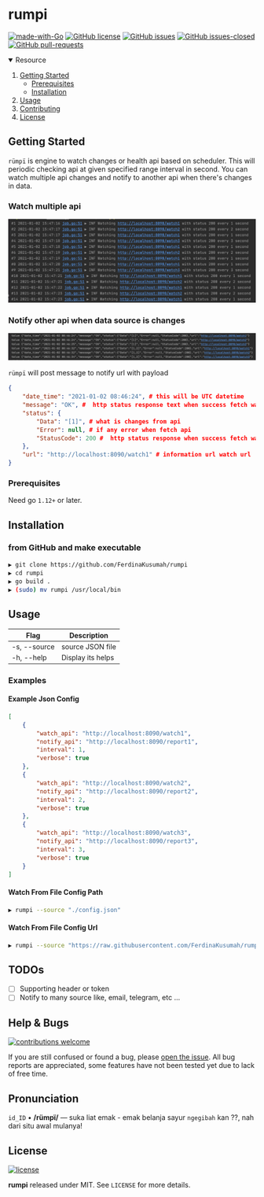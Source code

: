 # rumpi
[![made-with-Go](https://img.shields.io/badge/Made%20with-Go-1f425f.svg)](http://golang.org)
[![GitHub license](https://img.shields.io/github/license/FerdinaKusumah/rumpi.svg)](https://github.com/FerdinaKusumah/rumpi/blob/master/LICENSE)
[![GitHub issues](https://img.shields.io/github/issues/FerdinaKusumah/rumpi.svg)](https://GitHub.com/FerdinaKusumah/rumpi/issues/)
[![GitHub issues-closed](https://img.shields.io/github/issues-closed/FerdinaKusumah/rumpi.svg)](https://GitHub.com/FerdinaKusumah/rumpi/issues?q=is%3Aissue+is%3Aclosed)
[![GitHub pull-requests](https://img.shields.io/github/issues-pr/Naereen/StrapDown.js.svg)](https://GitHub.com/Naereen/StrapDown.js/pull/)

<!-- TABLE OF CONTENTS -->
<details open="open">
  <summary>Resource</summary>
  <ol>
    <li>
      <a href="#getting-started">Getting Started</a>
      <ul>
        <li><a href="#prerequisites">Prerequisites</a></li>
        <li><a href="#installation">Installation</a></li>
      </ul>
    </li>
    <li><a href="#usage">Usage</a></li>
    <li><a href="#contributing">Contributing</a></li>
    <li><a href="#license">License</a></li>
  </ol>
</details>

<!-- GETTING STARTED -->
## Getting Started
`rümpï` is engine to watch changes or health api based on scheduler.
This will periodic checking api at given specified range interval in second.
You can watch multiple api changes and notify to another api when there's changes in data.

### Watch multiple api
![Watch Api](https://github.com/FerdinaKusumah/rumpi/blob/master/example/watch-api.png?raw=true)

### Notify other api when data source is changes
![Notify Api](https://github.com/FerdinaKusumah/rumpi/blob/master/example/notify.png?raw=true)

`rümpï` will post message to notify url with payload 
```json
{
    "date_time": "2021-01-02 08:46:24", # this will be UTC datetime
    "message": "OK", #  http status response text when success fetch watch api 
    "status": {
        "Data": "[1]", # what is changes from api
        "Error": null, # if any error when fetch api
        "StatusCode": 200 #  http status response when success fetch watch api
    },
    "url": "http://localhost:8090/watch1" # information url watch url
}
```  

### Prerequisites

Need go `1.12+` or later.

## Installation

### from GitHub and make executable

```bash
▶ git clone https://github.com/FerdinaKusumah/rumpi
▶ cd rumpi
▶ go build .
▶ (sudo) mv rumpi /usr/local/bin
```

<!-- USAGE EXAMPLES -->
## Usage

| **Flag**          	| **Description**                                                 	                                |
|-------------------	|-----------------------------------------------------------------------------------------------	|
| -s, --source         	| source JSON file                 	                                                                |
| -h, --help        	| Display its helps                                               	                                |


### Examples

#### Example Json Config
```json
[
    {
        "watch_api": "http://localhost:8090/watch1",
        "notify_api": "http://localhost:8090/report1",
        "interval": 1,
        "verbose": true
    },
    {
        "watch_api": "http://localhost:8090/watch2",
        "notify_api": "http://localhost:8090/report2",
        "interval": 2,
        "verbose": true
    },
    {
        "watch_api": "http://localhost:8090/watch3",
        "notify_api": "http://localhost:8090/report3",
        "interval": 3,
        "verbose": true
    }
]
```

#### Watch From File Config Path

```bash
▶ rumpi --source "./config.json"
```

#### Watch From File Config Url

```bash
▶ rumpi --source "https://raw.githubusercontent.com/FerdinaKusumah/rumpi/master/example/config.json"
```

## TODOs

- [ ] Supporting header or token
- [ ] Notify to many source like, email, telegram, etc ...

## Help & Bugs

[![contributions welcome](https://img.shields.io/badge/contributions-welcome-blue.svg)](https://github.com/FerdinaKusumah/rumpi/issues)

If you are still confused or found a bug, please [open the issue](https://github.com/FerdinaKusumah/rumpi/issues). All bug reports are appreciated, some features have not been tested yet due to lack of free time.


## Pronunciation
`id_ID` • **/rümpï/** — suka liat emak - emak belanja sayur `ngegibah` kan ??, nah dari situ awal mulanya!

## License

[![license](https://img.shields.io/badge/license-MIT-blue.svg)](https://opensource.org/licenses/MIT)

**rumpi** released under MIT. See `LICENSE` for more details.
